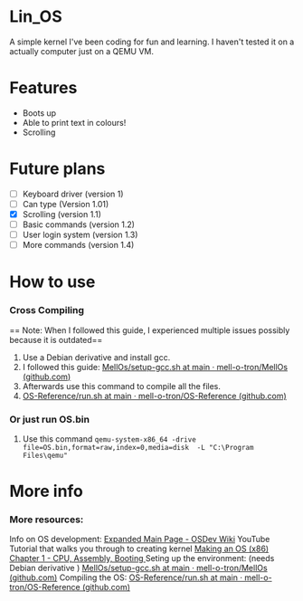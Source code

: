 
# Lin_OS
A simple kernel I've been coding for fun and learning. I haven't tested it on a actually computer just on a QEMU VM. 

# Features
* Boots up 
* Able to print text in colours!
* Scrolling

# Future plans
- [ ] Keyboard driver (version 1)
- [ ] Can type (Version 1.01)
- [x] Scrolling (version 1.1)
- [ ] Basic commands (version 1.2)
- [ ] User login system (version 1.3)
- [ ] More commands (version 1.4)

# How to use
### Cross Compiling
== Note: When I followed this guide, I experienced multiple issues possibly because it is outdated==
1.  Use a Debian derivative and install gcc. 
2. I followed this guide: [MellOs/setup-gcc.sh at main · mell-o-tron/MellOs (github.com)](https://github.com/mell-o-tron/MellOs/blob/main/A_Setup/setup-gcc.sh)
3. Afterwards use this command to compile all the files.
4. [OS-Reference/run.sh at main · mell-o-tron/OS-Reference (github.com)](https://github.com/mell-o-tron/OS-Reference/blob/main/7/run.sh)

### Or just run OS.bin
1. Use this command `qemu-system-x86_64 -drive file=OS.bin,format=raw,index=0,media=disk  -L "C:\Program Files\qemu"`

# More info
### More resources:
Info on OS development:
[Expanded Main Page - OSDev Wiki](https://wiki.osdev.org/Main_Page)
YouTube Tutorial that walks you through to creating kernel
[Making an OS (x86) Chapter 1 - CPU, Assembly, Booting ](https://www.youtube.com/watch?v=MwPjvJ9ulSc)
Seting up the environment: (needs Debian derivative )
[MellOs/setup-gcc.sh at main · mell-o-tron/MellOs (github.com)](https://github.com/mell-o-tron/MellOs/blob/main/A_Setup/setup-gcc.sh)
Compiling the OS:
[OS-Reference/run.sh at main · mell-o-tron/OS-Reference (github.com)](https://github.com/mell-o-tron/OS-Reference/blob/main/7/run.sh)
